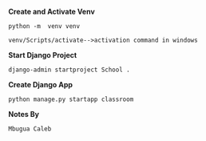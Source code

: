 **Create and Activate Venv**

```
python -m  venv venv

venv/Scripts/activate-->activation command in windows

```

**Start Django Project**

```
django-admin startproject School .

```

**Create Django App**

```
python manage.py startapp classroom

```

**Notes By**

```
Mbugua Caleb

```
